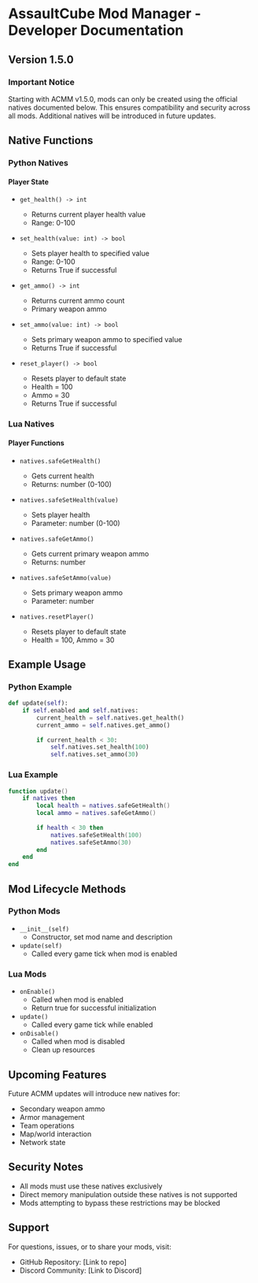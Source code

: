 # AssaultCube Mod Manager - Developer Documentation
## Version 1.5.0

### Important Notice
Starting with ACMM v1.5.0, mods can only be created using the official natives documented below. This ensures compatibility and security across all mods. Additional natives will be introduced in future updates.

## Native Functions

### Python Natives

#### Player State
- `get_health() -> int`
  - Returns current player health value
  - Range: 0-100

- `set_health(value: int) -> bool`
  - Sets player health to specified value
  - Range: 0-100
  - Returns True if successful

- `get_ammo() -> int`
  - Returns current ammo count
  - Primary weapon ammo

- `set_ammo(value: int) -> bool`
  - Sets primary weapon ammo to specified value
  - Returns True if successful

- `reset_player() -> bool`
  - Resets player to default state
  - Health = 100
  - Ammo = 30
  - Returns True if successful

### Lua Natives

#### Player Functions
- `natives.safeGetHealth()`
  - Gets current health
  - Returns: number (0-100)

- `natives.safeSetHealth(value)`
  - Sets player health
  - Parameter: number (0-100)

- `natives.safeGetAmmo()`
  - Gets current primary weapon ammo
  - Returns: number

- `natives.safeSetAmmo(value)`
  - Sets primary weapon ammo
  - Parameter: number

- `natives.resetPlayer()`
  - Resets player to default state
  - Health = 100, Ammo = 30

## Example Usage

### Python Example
```python
def update(self):
    if self.enabled and self.natives:
        current_health = self.natives.get_health()
        current_ammo = self.natives.get_ammo()
        
        if current_health < 30:
            self.natives.set_health(100)
            self.natives.set_ammo(30)
```

### Lua Example
```lua
function update()
    if natives then
        local health = natives.safeGetHealth()
        local ammo = natives.safeGetAmmo()
        
        if health < 30 then
            natives.safeSetHealth(100)
            natives.safeSetAmmo(30)
        end
    end
end
```

## Mod Lifecycle Methods

### Python Mods
- `__init__(self)`
  - Constructor, set mod name and description
- `update(self)`
  - Called every game tick when mod is enabled

### Lua Mods
- `onEnable()`
  - Called when mod is enabled
  - Return true for successful initialization
- `update()`
  - Called every game tick while enabled
- `onDisable()`
  - Called when mod is disabled
  - Clean up resources

## Upcoming Features
Future ACMM updates will introduce new natives for:
- Secondary weapon ammo
- Armor management
- Team operations
- Map/world interaction
- Network state

## Security Notes
- All mods must use these natives exclusively
- Direct memory manipulation outside these natives is not supported
- Mods attempting to bypass these restrictions may be blocked

## Support
For questions, issues, or to share your mods, visit:
- GitHub Repository: [Link to repo]
- Discord Community: [Link to Discord]
